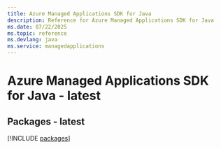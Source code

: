 ```yaml
---
title: Azure Managed Applications SDK for Java
description: Reference for Azure Managed Applications SDK for Java
ms.date: 07/22/2025
ms.topic: reference
ms.devlang: java
ms.service: managedapplications
---
```

# Azure Managed Applications SDK for Java - latest
## Packages - latest
[!INCLUDE [packages](managed-applications-index.md)]